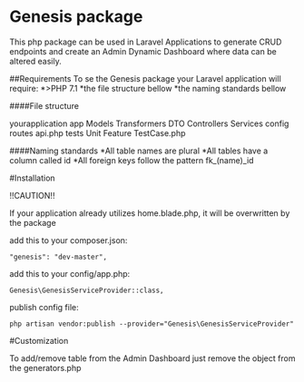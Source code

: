 # Genesis package

This php package can be used in Laravel Applications to generate CRUD endpoints and create an Admin Dynamic Dashboard where data can be altered easily. 

##Requirements
To se the Genesis package your Laravel application will require:
*>PHP 7.1
*the file structure bellow
*the naming standards bellow


####File structure

yourapplication
    app
        Models
            Transformers
        DTO
        Controllers
        Services
    config
    routes
        api.php
    tests
        Unit
        Feature
        TestCase.php
    
####Naming standards
*All table names are plural
*All tables have a column called id
*All foreign keys follow the pattern fk_(name)_id

#Installation

!!CAUTION!!

If your application already utilizes home.blade.php, it will be overwritten by the package

add this to your composer.json:
```
"genesis": "dev-master",
```
add this to your config/app.php:
```
Genesis\GenesisServiceProvider::class,
```

publish config file:
```
php artisan vendor:publish --provider="Genesis\GenesisServiceProvider"
```

#Customization

To add/remove table from the Admin Dashboard just remove the object from the generators.php